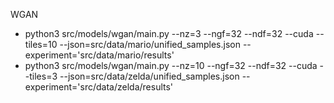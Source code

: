 WGAN
* python3 src/models/wgan/main.py  --nz=3 --ngf=32 --ndf=32 --cuda --tiles=10 --json=src/data/mario/unified_samples.json --experiment='src/data/mario/results'
* python3 src/models/wgan/main.py  --nz=10 --ngf=32 --ndf=32 --cuda --tiles=3 --json=src/data/zelda/unified_samples.json --experiment='src/data/zelda/results'